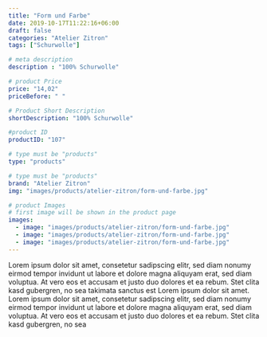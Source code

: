 ```yaml
---
title: "Form und Farbe"
date: 2019-10-17T11:22:16+06:00
draft: false
categories: "Atelier Zitron"
tags: ["Schurwolle"]	

# meta description
description : "100% Schurwolle"

# product Price
price: "14,02"
priceBefore: " "

# Product Short Description
shortDescription: "100% Schurwolle"

#product ID
productID: "107"

# type must be "products"
type: "products"

# type must be "products"
brand: "Atelier Zitron"
img: "images/products/atelier-zitron/form-und-farbe.jpg"   

# product Images
# first image will be shown in the product page
images:
  - image: "images/products/atelier-zitron/form-und-farbe.jpg"
  - image: "images/products/atelier-zitron/form-und-farbe.jpg"
  - image: "images/products/atelier-zitron/form-und-farbe.jpg"
---
```


Lorem ipsum dolor sit amet, consetetur sadipscing elitr, sed diam nonumy eirmod tempor invidunt ut labore et dolore magna aliquyam erat, sed diam voluptua. At vero eos et accusam et justo duo dolores et ea rebum. Stet clita kasd gubergren, no sea takimata sanctus est Lorem ipsum dolor sit amet. Lorem ipsum dolor sit amet, consetetur sadipscing elitr, sed diam nonumy eirmod tempor invidunt ut labore et dolore magna aliquyam erat, sed diam voluptua. At vero eos et accusam et justo duo dolores et ea rebum. Stet clita kasd gubergren, no sea 
